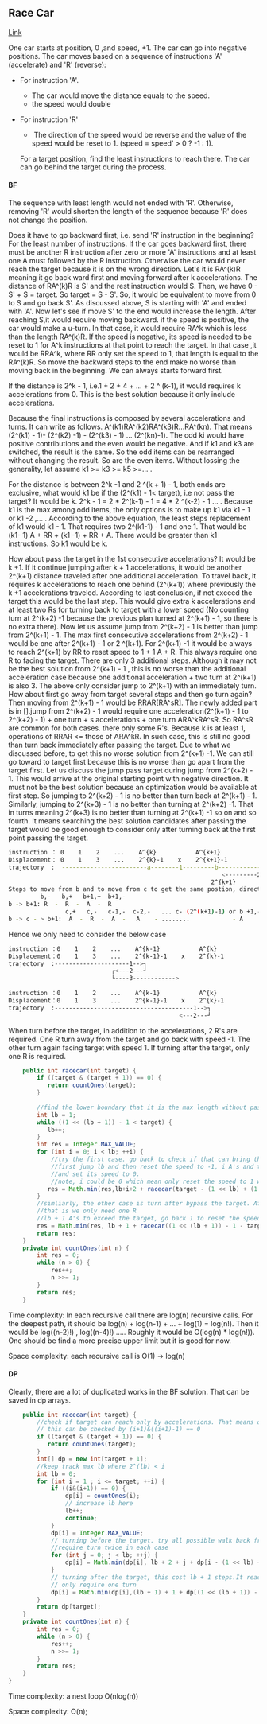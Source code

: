 ## Race Car

[Link](https://leetcode.com/problems/race-car/)

One car starts at position, 0 ,and speed, +1. The car can go into negative positions. The car moves based on a sequence of instructions 'A' (accelerate) and 'R' (reverse):

* For instruction 'A'. 

  * The car would move the distance equals to the speed. 
  * the speed would double

* For instruction 'R'

  * ​	The direction of the speed would be reverse and the value of the speed would be reset to 1. (speed = speed' > 0 ? -1 : 1).

  For a target position, find the least instructions to reach there. The car can go behind the target during the process.

#### BF

The sequence with least length would not ended with 'R'. Otherwise, removing 'R' would shorten the length of the sequence because 'R' does not change the position. 

Does it have to go backward first, i.e. send 'R' instruction in the beginning? For the least number of instructions. If the car goes backward first, there must be another R instruction after zero or more 'A' instructions and at least one A must followed by the R instruction. Otherwise the car would never reach the target because it is on the wrong direction. Let's it is RA^(k)R meaning it go back ward first and moving forward  after k accelerations. The distance of RA^(k)R is S' and the rest instruction would S. Then, we have 0 - S' + S = target. So target = S - S'. So, it would be equivalent to move from 0 to S and go back S'. As discussed above, S is starting with 'A' and ended with 'A'. Now let's see if move S' to the end would increase the length.  After reaching  S,it would require moving backward. if the speed is positive, the car would make a u-turn.  In that case, it would require RA^k which is less than the length RA^(k)R. If the speed is negative, its speed is needed to be reset to 1 for A^k instructions at that point to reach the target. In that case ,it would be RRA^k, where RR only set the speed to 1, that length is equal to the RA^(k)R. So move the backward steps to the end make no worse than moving back in the beginning. We can always starts forward first. 

If the distance is 2^k - 1, i.e.1 + 2 + 4 + ... + 2 ^ (k-1), it would requires k accelerations from 0. This is the best solution because it only include accelerations. 

Because the final instructions is composed by several accelerations and turns. It can write as follows. A^(k1)RA^(k2)RA^(k3)R...RA^(kn). That means (2^(k1)  - 1)- (2^(k2) -1) - (2^(k3) - 1) ... (2^(kn)-1). The odd ki would have positive contributions and the even would be negative. And if k1 and k3 are switched, the result is the same. So the odd items can be rearranged without changing the result. So are the even items. Without lossing the generality, let assume k1 >= k3 >= k5 >=... .  

For the distance is between 2^k -1 and 2 ^(k + 1) - 1, both ends are exclusive, what would k1 be if the (2^(k1) - 1< target), i.e not pass the target? It would be k. 2^k - 1 = 2 * 2^(k-1) - 1 = 4 * 2 ^(k-2) - 1 ... . Because k1 is the max among odd items, the only options is to make up k1 via k1 - 1 or k1 -2 ,... . According to the above equation, the least steps replacement of k1 would k1 - 1. That requires two 2^(k1-1) - 1 and one 1. That would be (k1- 1) A + RR + (k1 -1) + RR + A. There would be greater than k1 instructions. So k1 would be k.

How about pass the target in the 1st consecutive accelerations? It would be k +1. If it continue jumping after k + 1 accelerations, it would be another 2^(k+1) distance traveled after one additional acceleration. To travel back, it requires k accelerations to reach one behind (2^(k+1)) where previously the k +1 accelerations traveled. According to last conclusion, if not exceed the target this would be the last step. This would give extra k accelerations and at least two Rs for turning back to target with a lower speed (No counting turn at 2^(k+2) -1 because the previous plan turned at 2^(k+1) - 1, so there is no extra there). Now let us assume  jump from 2^(k+2) - 1 is better than jump from 2^(k+1) - 1. The max first consecutive accelerations from 2^(k+2) - 1 would be one after 2^(k+1) - 1 or 2 ^(k+1). For 2^(k+1) -1 it would be always to reach 2^(k+1)  by RR to reset speed to 1 + 1 A + R. This always require one R to facing the target. There are only 3 additional steps. Although it may not be the best solution from 2^(k+1) - 1 , this is no worse than the additional acceleration case because one additional acceleration + two turn at 2^(k+1) is also 3.  The above only consider jump to 2^(k+1) with an immediately  turn. How about first go away from target several steps and then go turn again? Then moving from 2^(k+1) - 1 would be RRAR[RA^sR]. The newly added part is in [].jump from 2^(k+2) - 1 would require one acceleration(2^(k+1) - 1 to 2^(k+2) - 1) + one turn + s accelerations + one turn ARA^kRA^sR. So RA^sR are common for both cases. there only some R's. Because k is at least 1, operations of RRAR  <= those of ARA^kR.  In such case, this is still no good than turn back immediately after passing the target. Due to what we discussed before, to get this no worse solution from 2^(k+1) -1. We can still go toward to target first because this is no worse than go apart from the target first. Let us discuss the jump pass target during jump from 2^(k+2) - 1. This would arrive at the original starting point with negative direction. It must not be the best solution  because an optimization would be available at first step. So jumping to 2^(k+2) - 1 is no better than turn back at 2^(k+1) - 1. Similarly, jumping to 2^(k+3) - 1 is  no better than turning at 2^(k+2) -1. That in turns meaning 2^(k+3) is no better than turning at 2^(k+1) -1 so on and so fourth. It means searching the best solution candidates after passing the target would be good enough to consider only after turning back at the first point passing the target.

```bash
instruction ： 0    1    2    ...    A^{k}           A^{k+1}                                        A^{k+2}
Displacement： 0    1    3    ...    2^{k}-1    x    2^{k+1}-1                                      2^{k+2}-1
trajectory  :  ------------------------a--------1---------b------------------------------------------->┐ c
                                                            <---------2--------------------------------┘
                                                         2^{k+1}
Steps to move from b and to move from c to get the same postion, direction and speed. 
         b,-   b,+   b+1,+  b+1,-                                       
b -> b+1: R  -  R  -  A  -  R
                c,+   c,-   c-1,-  c-2,-   ... c- (2^(k+1)-1) or b +1,-   b+1,+   b+1,- 
b -> c - > b+1:  A  -  R  -  A  -   A    - ........            - A      -  R     -  R
```

Hence we only need to consider the below case

```bash
instruction ：0    1    2    ...    A^{k-1}           A^{k}
Displacement：0    1    3    ...    2^{k-1}-1    x    2^{k}-1
trajectory  :---------------------1-->┐
                             ┌<---2---┘
                             └----3------------>
                             
instruction ：0    1    2    ...    A^{k-1}           A^{k}
Displacement：0    1    3    ...    2^{k-1}-1    x    2^{k}-1
trajectory  :---------------------------------------1-->┐
                                                <---2---┘
```

When turn before the target, in addition to the accelerations, 2 R's are required. One R turn away from the target and go back with speed -1. The other turn again facing target with speed 1.  If turning after the target, only one R is required.

```java
    public int racecar(int target) {
        if ((target & (target + 1)) == 0) {
           return countOnes(target);
        }
        
        //find the lower boundary that it is the max length without passing the target in the first consecutive A's
        int lb = 1;
        while ((1 << (lb + 1)) - 1 < target) {
           lb++;
        }
        int res = Integer.MAX_VALUE;
        for (int i = 0; i < lb; ++i) {
            //try the first case. go back to check if that can bring the answer done.
            //first jump lb and then reset the speed to -1, i A's and then trun toward to target again
            //and set its speed to 0.
            //note, i could be 0 which mean only reset the speed to 1 without change the position
           res = Math.min(res,lb+i+2 + racecar(target - (1 << lb) + (1 << i)));
        }
        //simliarly, the other case is turn after bypass the target. After the turn it toward the target
        //that is we only need one R
        //lb + 1 A's to exceed the target, go back 1 to reset the speed.
        res = Math.min(res, lb + 1 + racecar((1 << (lb + 1)) - 1 - target) + 1);
        return res;
    }
    private int countOnes(int n) {
        int res = 0;
        while (n > 0) {
            res++;
            n >>= 1;
        }
        return res;
    }
```

Time complexity:  In each recursive call there are log(n) recursive calls. For the deepest path, it should be log(n) + log(n-1) + ... + log(1) = log(n!). Then it would be log((n-2)!) , log((n-4)!) ..... Roughly it would be O(log(n) * log(n!)). One should be find a more precise upper limit but it is good for now.   

Space complexity:  each recursive call is O(1) -> log(n)

#### DP

Clearly, there are a lot of duplicated works in the BF solution. That can be saved in dp arrays.

```java
    public int racecar(int target) {
        //check if target can reach only by accelerations. That means only ones in binary 
        // this can be checked by (i+1)&((i+1)-1) == 0
        if ((target & (target + 1)) == 0) {
           return countOnes(target);
        }
        int[] dp = new int[target + 1];
        //keep track max lb where 2^(lb) < i
        int lb = 0;
        for (int i = 1 ; i <= target; ++i) {
            if ((i&(i+1)) == 0) {
                dp[i] = countOnes(i);
                // increase lb here
                lb++;
                continue;
            }
            dp[i] = Integer.MAX_VALUE;
            // turning before the target. try all possible walk back from 0 A's to (i-1) A's 
            //require turn twice in each case
            for (int j = 0; j < lb; ++j) {
                dp[i] = Math.min(dp[i], lb + 2 + j + dp[i - (1 << lb) + (1 << j)]);
            }
            // turning after the target, this cost lb + 1 steps.It reachs 2^(lb+1) - 1
            // only require one turn
            dp[i] = Math.min(dp[i],(lb + 1) + 1 + dp[(1 << (lb + 1)) - 1 - i]);
        }
        return dp[target];
    }
    private int countOnes(int n) {
        int res = 0;
        while (n > 0) {
            res++;
            n >>= 1;
        }
        return res;
    }
}
```

Time complexity:  a nest loop  O(nlog(n))

Space complexity: O(n);

